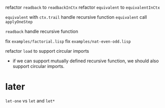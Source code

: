 refactor `readback` to `readbackInCtx`
refactor `equivalent` to `equivalentInCtx`

`equivalent` with `ctx.trail` handle recursive function
`equivalent` call `applyOneStep`

`readback` handle recursive function

fix `examples/factorial.lisp`
fix `examples/nat-even-odd.lisp`

refactor `load` to support circular imports

- if we can support mutually defined recursive function,
  we should also support circular imports.

# later

`let-one` vs `let` and `let*`
